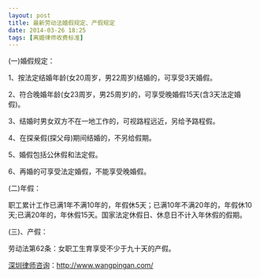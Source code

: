 ```yaml
---
layout: post
title: 最新劳动法婚假规定、产假规定
date: 2014-03-26 18:25
tags: [离婚律师收费标准]
---
```

(一)婚假规定：

1、按法定结婚年龄(女20周岁，男22周岁)结婚的，可享受3天婚假。

2、符合晚婚年龄(女23周岁，男25周岁)的，可享受晚婚假15天(含3天法定婚假)。

3、结婚时男女双方不在一地工作的，可视路程远近，另给予路程假。

4、在探亲假(探父母)期间结婚的，不另给假期。

5、婚假包括公休假和法定假。

6、再婚的可享受法定婚假，不能享受晚婚假。

(二)年假：

职工累计工作已满1年不满10年的，年假休5天；已满10年不满20年的，年假休10天;已满20年的，年休假15天。国家法定休假日、休息日不计入年休假的假期。

(三)、产假：

劳动法第62条：女职工生育享受不少于九十天的产假。

<a href="http://www.wangpingan.com/">深圳律师咨询</a>：<a href="http://www.wangpingan.com/">http://www.wangpingan.com/</a>

